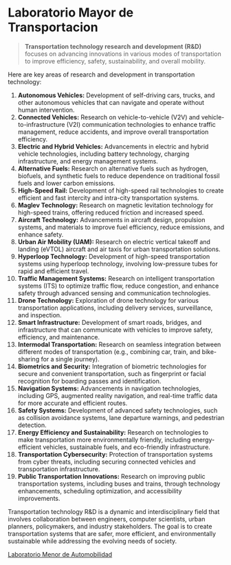 # Laboratorio Mayor de Transportacion

> **Transportation technology research and development (R&D)** focuses on advancing innovations in various modes of transportation to improve efficiency, safety, sustainability, and overall mobility.
> 

Here are key areas of research and development in transportation technology:

1. **Autonomous Vehicles:** Development of self-driving cars, trucks, and other autonomous vehicles that can navigate and operate without human intervention.
2. **Connected Vehicles:** Research on vehicle-to-vehicle (V2V) and vehicle-to-infrastructure (V2I) communication technologies to enhance traffic management, reduce accidents, and improve overall transportation efficiency.
3. **Electric and Hybrid Vehicles:** Advancements in electric and hybrid vehicle technologies, including battery technology, charging infrastructure, and energy management systems.
4. **Alternative Fuels:** Research on alternative fuels such as hydrogen, biofuels, and synthetic fuels to reduce dependence on traditional fossil fuels and lower carbon emissions.
5. **High-Speed Rail:** Development of high-speed rail technologies to create efficient and fast intercity and intra-city transportation systems.
6. **Maglev Technology:** Research on magnetic levitation technology for high-speed trains, offering reduced friction and increased speed.
7. **Aircraft Technology:** Advancements in aircraft design, propulsion systems, and materials to improve fuel efficiency, reduce emissions, and enhance safety.
8. **Urban Air Mobility (UAM):** Research on electric vertical takeoff and landing (eVTOL) aircraft and air taxis for urban transportation solutions.
9. **Hyperloop Technology:** Development of high-speed transportation systems using hyperloop technology, involving low-pressure tubes for rapid and efficient travel.
10. **Traffic Management Systems:** Research on intelligent transportation systems (ITS) to optimize traffic flow, reduce congestion, and enhance safety through advanced sensing and communication technologies.
11. **Drone Technology:** Exploration of drone technology for various transportation applications, including delivery services, surveillance, and inspection.
12. **Smart Infrastructure:** Development of smart roads, bridges, and infrastructure that can communicate with vehicles to improve safety, efficiency, and maintenance.
13. **Intermodal Transportation:** Research on seamless integration between different modes of transportation (e.g., combining car, train, and bike-sharing for a single journey).
14. **Biometrics and Security:** Integration of biometric technologies for secure and convenient transportation, such as fingerprint or facial recognition for boarding passes and identification.
15. **Navigation Systems:** Advancements in navigation technologies, including GPS, augmented reality navigation, and real-time traffic data for more accurate and efficient routes.
16. **Safety Systems:** Development of advanced safety technologies, such as collision avoidance systems, lane departure warnings, and pedestrian detection.
17. **Energy Efficiency and Sustainability:** Research on technologies to make transportation more environmentally friendly, including energy-efficient vehicles, sustainable fuels, and eco-friendly infrastructure.
18. **Transportation Cybersecurity:** Protection of transportation systems from cyber threats, including securing connected vehicles and transportation infrastructure.
19. **Public Transportation Innovations:** Research on improving public transportation systems, including buses and trains, through technology enhancements, scheduling optimization, and accessibility improvements.

Transportation technology R&D is a dynamic and interdisciplinary field that involves collaboration between engineers, computer scientists, urban planners, policymakers, and industry stakeholders. The goal is to create transportation systems that are safer, more efficient, and environmentally sustainable while addressing the evolving needs of society.

[Laboratorio Menor de Automobilidad](Laboratorio%20Mayor%20de%20Transportacion%20b67b28d7f9a242fe9109b60161ca0a89/Laboratorio%20Menor%20de%20Automobilidad%208d3a434e7e0b4700b710494e7682b2e0.md)